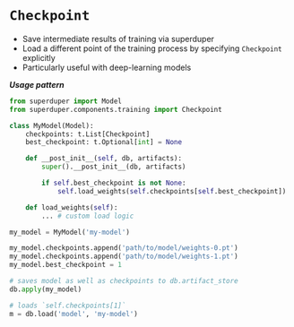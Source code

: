 # `Checkpoint`

- Save intermediate results of training via superduper
- Load a different point of the training process by specifying `Checkpoint` explicitly
- Particularly useful with deep-learning models

***Usage pattern***

```python
from superduper import Model
from superduper.components.training import Checkpoint

class MyModel(Model):
    checkpoints: t.List[Checkpoint]
    best_checkpoint: t.Optional[int] = None

    def __post_init__(self, db, artifacts):
        super().__post_init__(db, artifacts)

        if self.best_checkpoint is not None:
            self.load_weights(self.checkpoints[self.best_checkpoint])

    def load_weights(self):
        ... # custom load logic

my_model = MyModel('my-model')

my_model.checkpoints.append('path/to/model/weights-0.pt')
my_model.checkpoints.append('path/to/model/weights-1.pt')
my_model.best_checkpoint = 1

# saves model as well as checkpoints to db.artifact_store
db.apply(my_model)     

# loads `self.checkpoints[1]`
m = db.load('model', 'my-model')
```